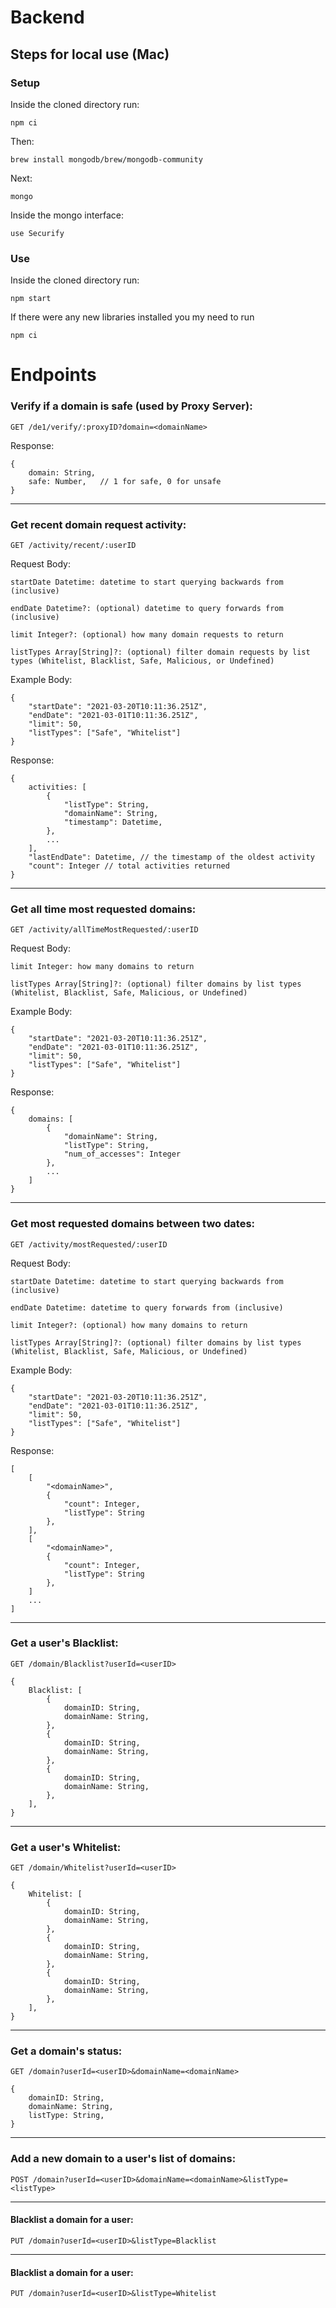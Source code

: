 # Backend

## Steps for local use (Mac)

### Setup

Inside the cloned directory run:

```
npm ci
```

Then:

```
brew install mongodb/brew/mongodb-community
```

Next:

```
mongo
```

Inside the mongo interface:

```
use Securify
```

### Use

Inside the cloned directory run:

```
npm start
```

If there were any new libraries installed you my need to run

```
npm ci
```

# Endpoints

### Verify if a domain is safe (used by Proxy Server):
`GET /de1/verify/:proxyID?domain=<domainName>`

Response:

```
{    
    domain: String,
    safe: Number,   // 1 for safe, 0 for unsafe
}
```
---
### Get recent domain request activity:
`GET /activity/recent/:userID`

Request Body:

`startDate Datetime: datetime to start querying backwards from (inclusive)`

`endDate Datetime?: (optional) datetime to query forwards from (inclusive)`

`limit Integer?: (optional) how many domain requests to return`

`listTypes Array[String]?: (optional) filter domain requests by list types (Whitelist, Blacklist, Safe, Malicious, or Undefined)`

Example Body:

```
{
    "startDate": "2021-03-20T10:11:36.251Z",
    "endDate": "2021-03-01T10:11:36.251Z",
    "limit": 50,
    "listTypes": ["Safe", "Whitelist"]
}
```

Response:

```
{
    activities: [
        {
            "listType": String,
            "domainName": String,
            "timestamp": Datetime,
        },
        ...
    ],
    "lastEndDate": Datetime, // the timestamp of the oldest activity
    "count": Integer // total activities returned
}
```

---
### Get all time most requested domains:
`GET /activity/allTimeMostRequested/:userID`

Request Body:

`limit Integer: how many domains to return`

`listTypes Array[String]?: (optional) filter domains by list types (Whitelist, Blacklist, Safe, Malicious, or Undefined)`

Example Body:
```
{
    "startDate": "2021-03-20T10:11:36.251Z",
    "endDate": "2021-03-01T10:11:36.251Z",
    "limit": 50,
    "listTypes": ["Safe", "Whitelist"]
}
```

Response:

```
{
    domains: [
        {
            "domainName": String,
            "listType": String,
            "num_of_accesses": Integer
        },
        ...
    ]
}
```

---
### Get most requested domains between two dates:
`GET /activity/mostRequested/:userID`

Request Body:

`startDate Datetime: datetime to start querying backwards from (inclusive)`

`endDate Datetime: datetime to query forwards from (inclusive)`

`limit Integer?: (optional) how many domains to return`

`listTypes Array[String]?: (optional) filter domains by list types (Whitelist, Blacklist, Safe, Malicious, or Undefined)`

Example Body:
```
{
    "startDate": "2021-03-20T10:11:36.251Z",
    "endDate": "2021-03-01T10:11:36.251Z",
    "limit": 50,
    "listTypes": ["Safe", "Whitelist"]
}
```

Response:

```
[
    [
        "<domainName>",
        {
            "count": Integer,
            "listType": String
        },
    ],
    [
        "<domainName>",
        {
            "count": Integer,
            "listType": String
        },
    ]
    ...
]
```

---
### Get a user's Blacklist:
`GET /domain/Blacklist?userId=<userID>`

```
{
    Blacklist: [
        {
            domainID: String,
            domainName: String,
        },
        {
            domainID: String,
            domainName: String,
        },
        {
            domainID: String,
            domainName: String,
        },
    ],
}
```
---
### Get a user's Whitelist:

`GET /domain/Whitelist?userId=<userID>`

```
{
    Whitelist: [
        {
            domainID: String,
            domainName: String,
        },
        {
            domainID: String,
            domainName: String,
        },
        {
            domainID: String,
            domainName: String,
        },
    ],
}
```
---
### Get a domain's status:

`GET /domain?userId=<userID>&domainName=<domainName>`

```
{
    domainID: String,
    domainName: String,
    listType: String,
}
```
---
### Add a new domain to a user's list of domains:

`POST /domain?userId=<userID>&domainName=<domainName>&listType=<listType>`

---
#### Blacklist a domain for a user:

`PUT /domain?userId=<userID>&listType=Blacklist`

---
#### Blacklist a domain for a user:

`PUT /domain?userId=<userID>&listType=Whitelist`

